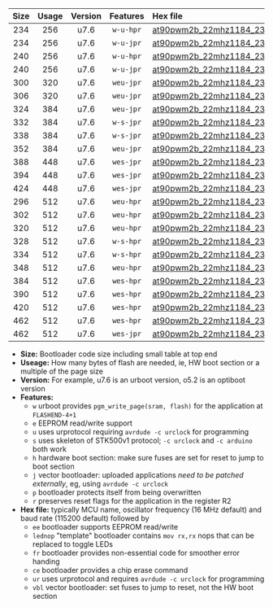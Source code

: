 |Size|Usage|Version|Features|Hex file|
|:-:|:-:|:-:|:-:|:--|
|234|256|u7.6|`w-u-hpr`|[at90pwm2b_22mhz1184_230400bps_ur.hex](https://raw.githubusercontent.com/stefanrueger/urboot/main//at90pwm2b_22mhz1184_230400bps_ur.hex)|
|234|256|u7.6|`w-u-jpr`|[at90pwm2b_22mhz1184_230400bps_ur_vbl.hex](https://raw.githubusercontent.com/stefanrueger/urboot/main//at90pwm2b_22mhz1184_230400bps_ur_vbl.hex)|
|240|256|u7.6|`w-u-hpr`|[at90pwm2b_22mhz1184_230400bps_lednop_ur.hex](https://raw.githubusercontent.com/stefanrueger/urboot/main//at90pwm2b_22mhz1184_230400bps_lednop_ur.hex)|
|240|256|u7.6|`w-u-jpr`|[at90pwm2b_22mhz1184_230400bps_lednop_ur_vbl.hex](https://raw.githubusercontent.com/stefanrueger/urboot/main//at90pwm2b_22mhz1184_230400bps_lednop_ur_vbl.hex)|
|300|320|u7.6|`weu-jpr`|[at90pwm2b_22mhz1184_230400bps_ee_ur_vbl.hex](https://raw.githubusercontent.com/stefanrueger/urboot/main//at90pwm2b_22mhz1184_230400bps_ee_ur_vbl.hex)|
|306|320|u7.6|`weu-jpr`|[at90pwm2b_22mhz1184_230400bps_ee_lednop_ur_vbl.hex](https://raw.githubusercontent.com/stefanrueger/urboot/main//at90pwm2b_22mhz1184_230400bps_ee_lednop_ur_vbl.hex)|
|324|384|u7.6|`weu-jpr`|[at90pwm2b_22mhz1184_230400bps_ee_lednop_fr_ur_vbl.hex](https://raw.githubusercontent.com/stefanrueger/urboot/main//at90pwm2b_22mhz1184_230400bps_ee_lednop_fr_ur_vbl.hex)|
|332|384|u7.6|`w-s-jpr`|[at90pwm2b_22mhz1184_230400bps_vbl.hex](https://raw.githubusercontent.com/stefanrueger/urboot/main//at90pwm2b_22mhz1184_230400bps_vbl.hex)|
|338|384|u7.6|`w-s-jpr`|[at90pwm2b_22mhz1184_230400bps_lednop_vbl.hex](https://raw.githubusercontent.com/stefanrueger/urboot/main//at90pwm2b_22mhz1184_230400bps_lednop_vbl.hex)|
|352|384|u7.6|`weu-jpr`|[at90pwm2b_22mhz1184_230400bps_ee_lednop_fr_ce_ur_vbl.hex](https://raw.githubusercontent.com/stefanrueger/urboot/main//at90pwm2b_22mhz1184_230400bps_ee_lednop_fr_ce_ur_vbl.hex)|
|388|448|u7.6|`wes-jpr`|[at90pwm2b_22mhz1184_230400bps_ee_vbl.hex](https://raw.githubusercontent.com/stefanrueger/urboot/main//at90pwm2b_22mhz1184_230400bps_ee_vbl.hex)|
|394|448|u7.6|`wes-jpr`|[at90pwm2b_22mhz1184_230400bps_ee_lednop_vbl.hex](https://raw.githubusercontent.com/stefanrueger/urboot/main//at90pwm2b_22mhz1184_230400bps_ee_lednop_vbl.hex)|
|424|448|u7.6|`wes-jpr`|[at90pwm2b_22mhz1184_230400bps_ee_lednop_fr_vbl.hex](https://raw.githubusercontent.com/stefanrueger/urboot/main//at90pwm2b_22mhz1184_230400bps_ee_lednop_fr_vbl.hex)|
|296|512|u7.6|`weu-hpr`|[at90pwm2b_22mhz1184_230400bps_ee_ur.hex](https://raw.githubusercontent.com/stefanrueger/urboot/main//at90pwm2b_22mhz1184_230400bps_ee_ur.hex)|
|302|512|u7.6|`weu-hpr`|[at90pwm2b_22mhz1184_230400bps_ee_lednop_ur.hex](https://raw.githubusercontent.com/stefanrueger/urboot/main//at90pwm2b_22mhz1184_230400bps_ee_lednop_ur.hex)|
|320|512|u7.6|`weu-hpr`|[at90pwm2b_22mhz1184_230400bps_ee_lednop_fr_ur.hex](https://raw.githubusercontent.com/stefanrueger/urboot/main//at90pwm2b_22mhz1184_230400bps_ee_lednop_fr_ur.hex)|
|328|512|u7.6|`w-s-hpr`|[at90pwm2b_22mhz1184_230400bps.hex](https://raw.githubusercontent.com/stefanrueger/urboot/main//at90pwm2b_22mhz1184_230400bps.hex)|
|334|512|u7.6|`w-s-hpr`|[at90pwm2b_22mhz1184_230400bps_lednop.hex](https://raw.githubusercontent.com/stefanrueger/urboot/main//at90pwm2b_22mhz1184_230400bps_lednop.hex)|
|348|512|u7.6|`weu-hpr`|[at90pwm2b_22mhz1184_230400bps_ee_lednop_fr_ce_ur.hex](https://raw.githubusercontent.com/stefanrueger/urboot/main//at90pwm2b_22mhz1184_230400bps_ee_lednop_fr_ce_ur.hex)|
|384|512|u7.6|`wes-hpr`|[at90pwm2b_22mhz1184_230400bps_ee.hex](https://raw.githubusercontent.com/stefanrueger/urboot/main//at90pwm2b_22mhz1184_230400bps_ee.hex)|
|390|512|u7.6|`wes-hpr`|[at90pwm2b_22mhz1184_230400bps_ee_lednop.hex](https://raw.githubusercontent.com/stefanrueger/urboot/main//at90pwm2b_22mhz1184_230400bps_ee_lednop.hex)|
|420|512|u7.6|`wes-hpr`|[at90pwm2b_22mhz1184_230400bps_ee_lednop_fr.hex](https://raw.githubusercontent.com/stefanrueger/urboot/main//at90pwm2b_22mhz1184_230400bps_ee_lednop_fr.hex)|
|462|512|u7.6|`wes-hpr`|[at90pwm2b_22mhz1184_230400bps_ee_lednop_fr_ce.hex](https://raw.githubusercontent.com/stefanrueger/urboot/main//at90pwm2b_22mhz1184_230400bps_ee_lednop_fr_ce.hex)|
|462|512|u7.6|`wes-jpr`|[at90pwm2b_22mhz1184_230400bps_ee_lednop_fr_ce_vbl.hex](https://raw.githubusercontent.com/stefanrueger/urboot/main//at90pwm2b_22mhz1184_230400bps_ee_lednop_fr_ce_vbl.hex)|

- **Size:** Bootloader code size including small table at top end
- **Useage:** How many bytes of flash are needed, ie, HW boot section or a multiple of the page size
- **Version:** For example, u7.6 is an urboot version, o5.2 is an optiboot version
- **Features:**
  + `w` urboot provides `pgm_write_page(sram, flash)` for the application at `FLASHEND-4+1`
  + `e` EEPROM read/write support
  + `u` uses urprotocol requiring `avrdude -c urclock` for programming
  + `s` uses skeleton of STK500v1 protocol; `-c urclock` and `-c arduino` both work
  + `h` hardware boot section: make sure fuses are set for reset to jump to boot section
  + `j` vector bootloader: uploaded applications *need to be patched externally*, eg, using `avrdude -c urclock`
  + `p` bootloader protects itself from being overwritten
  + `r` preserves reset flags for the application in the register R2
- **Hex file:** typically MCU name, oscillator frequency (16 MHz default) and baud rate (115200 default) followed by
  + `ee` bootloader supports EEPROM read/write
  + `lednop` "template" bootloader contains `mov rx,rx` nops that can be replaced to toggle LEDs
  + `fr` bootloader provides non-essential code for smoother error handing
  + `ce` bootloader provides a chip erase command
  + `ur` uses urprotocol and requires `avrdude -c urclock` for programming
  + `vbl` vector bootloader: set fuses to jump to reset, not the HW boot section
